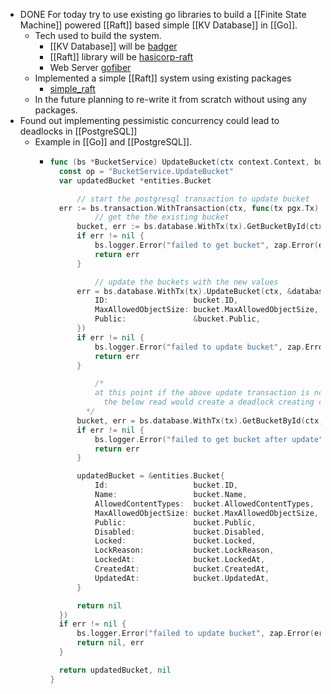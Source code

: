 - DONE For today try to use existing go libraries to build a [[Finite State Machine]] powered [[Raft]] based simple [[KV Database]] in [[Go]].
	- Tech used to build the system.
		- [[KV Database]] will be [badger](https://github.com/dgraph-io/badger)
		- [[Raft]] library will be [hasicorp-raft](https://github.com/hashicorp/raft)
		- Web Server [gofiber](https://gofiber.io/)
	- Implemented a simple [[Raft]] system using existing packages
		- [simple_raft](https://github.com/ArkamFahry/simple_raft)
	- In the future planning to re-write it from scratch without using any packages.
- Found out implementing pessimistic concurrency could lead to deadlocks in [[PostgreSQL]]
	- Example in [[Go]] and [[PostgreSQL]].
		- ```go
		  func (bs *BucketService) UpdateBucket(ctx context.Context, bucketUpdate *dto.BucketUpdate) (*entities.Bucket, error) {
		  	const op = "BucketService.UpdateBucket"
		  	var updatedBucket *entities.Bucket
		  
		    	// start the postgresql transaction to update bucket
		  	err := bs.transaction.WithTransaction(ctx, func(tx pgx.Tx) error {
		        	// get the the existing bucket
		  		bucket, err := bs.database.WithTx(tx).GetBucketById(ctx, bucketUpdate.Id)
		  		if err != nil {
		  			bs.logger.Error("failed to get bucket", zap.Error(err), zapfield.Operation(op))
		  			return err
		  		}
		  
		        	// update the buckets with the new values
		  		err = bs.database.WithTx(tx).UpdateBucket(ctx, &database.UpdateBucketParams{
		  			ID:                   bucket.ID,
		  			MaxAllowedObjectSize: bucket.MaxAllowedObjectSize,
		  			Public:               &bucket.Public,
		  		})
		  		if err != nil {
		  			bs.logger.Error("failed to update bucket", zap.Error(err), zapfield.Operation(op))
		  			return err
		  		}
		  
		        	/* 
		          	at this point if the above update transaction is not committed 
		              the below read would create a deadlock creating conncurrency problems 
		          */ 
		  		bucket, err = bs.database.WithTx(tx).GetBucketById(ctx, bucket.ID)
		  		if err != nil {
		  			bs.logger.Error("failed to get bucket after update", zap.Error(err), zapfield.Operation(op))
		  			return err
		  		}
		  
		  		updatedBucket = &entities.Bucket{
		  			Id:                   bucket.ID,
		  			Name:                 bucket.Name,
		  			AllowedContentTypes:  bucket.AllowedContentTypes,
		  			MaxAllowedObjectSize: bucket.MaxAllowedObjectSize,
		  			Public:               bucket.Public,
		  			Disabled:             bucket.Disabled,
		  			Locked:               bucket.Locked,
		  			LockReason:           bucket.LockReason,
		  			LockedAt:             bucket.LockedAt,
		  			CreatedAt:            bucket.CreatedAt,
		  			UpdatedAt:            bucket.UpdatedAt,
		  		}
		  
		  		return nil
		  	})
		  	if err != nil {
		  		bs.logger.Error("failed to update bucket", zap.Error(err), zapfield.Operation(op))
		  		return nil, err
		  	}
		  
		  	return updatedBucket, nil
		  }
		  
		  ```